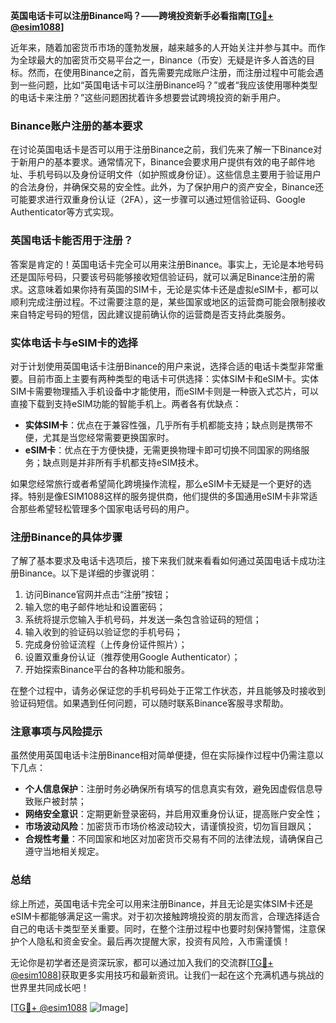 **英国电话卡可以注册Binance吗？——跨境投资新手必看指南[[TG💪+ @esim1088](https://t.me/s/esim1088)]**

近年来，随着加密货币市场的蓬勃发展，越来越多的人开始关注并参与其中。而作为全球最大的加密货币交易平台之一，Binance（币安）无疑是许多人首选的目标。然而，在使用Binance之前，首先需要完成账户注册，而注册过程中可能会遇到一些问题，比如“英国电话卡可以注册Binance吗？”或者“我应该使用哪种类型的电话卡来注册？”这些问题困扰着许多想要尝试跨境投资的新手用户。

### Binance账户注册的基本要求

在讨论英国电话卡是否可以用于注册Binance之前，我们先来了解一下Binance对于新用户的基本要求。通常情况下，Binance会要求用户提供有效的电子邮件地址、手机号码以及身份证明文件（如护照或身份证）。这些信息主要用于验证用户的合法身份，并确保交易的安全性。此外，为了保护用户的资产安全，Binance还可能要求进行双重身份认证（2FA），这一步骤可以通过短信验证码、Google Authenticator等方式实现。

### 英国电话卡能否用于注册？

答案是肯定的！英国电话卡完全可以用来注册Binance。事实上，无论是本地号码还是国际号码，只要该号码能够接收短信验证码，就可以满足Binance注册的需求。这意味着如果你持有英国的SIM卡，无论是实体卡还是虚拟eSIM卡，都可以顺利完成注册过程。不过需要注意的是，某些国家或地区的运营商可能会限制接收来自特定号码的短信，因此建议提前确认你的运营商是否支持此类服务。

### 实体电话卡与eSIM卡的选择

对于计划使用英国电话卡注册Binance的用户来说，选择合适的电话卡类型非常重要。目前市面上主要有两种类型的电话卡可供选择：实体SIM卡和eSIM卡。实体SIM卡需要物理插入手机设备中才能使用，而eSIM卡则是一种嵌入式芯片，可以直接下载到支持eSIM功能的智能手机上。两者各有优缺点：

- **实体SIM卡**：优点在于兼容性强，几乎所有手机都能支持；缺点则是携带不便，尤其是当您经常需要更换国家时。
- **eSIM卡**：优点在于方便快捷，无需更换物理卡即可切换不同国家的网络服务；缺点则是并非所有手机都支持eSIM技术。

如果您经常旅行或者希望简化跨境操作流程，那么eSIM卡无疑是一个更好的选择。特别是像ESIM1088这样的服务提供商，他们提供的多国通用eSIM卡非常适合那些希望轻松管理多个国家电话号码的用户。

### 注册Binance的具体步骤

了解了基本要求及电话卡选项后，接下来我们就来看看如何通过英国电话卡成功注册Binance。以下是详细的步骤说明：

1. 访问Binance官网并点击“注册”按钮；
2. 输入您的电子邮件地址和设置密码；
3. 系统将提示您输入手机号码，并发送一条包含验证码的短信；
4. 输入收到的验证码以验证您的手机号码；
5. 完成身份验证流程（上传身份证件照片）；
6. 设置双重身份认证（推荐使用Google Authenticator）；
7. 开始探索Binance平台的各种功能和服务。

在整个过程中，请务必保证您的手机号码处于正常工作状态，并且能够及时接收到验证码短信。如果遇到任何问题，可以随时联系Binance客服寻求帮助。

### 注意事项与风险提示

虽然使用英国电话卡注册Binance相对简单便捷，但在实际操作过程中仍需注意以下几点：

- **个人信息保护**：注册时务必确保所有填写的信息真实有效，避免因虚假信息导致账户被封禁；
- **网络安全意识**：定期更新登录密码，并启用双重身份认证，提高账户安全性；
- **市场波动风险**：加密货币市场价格波动较大，请谨慎投资，切勿盲目跟风；
- **合规性考量**：不同国家和地区对加密货币交易有不同的法律法规，请确保自己遵守当地相关规定。

### 总结

综上所述，英国电话卡完全可以用来注册Binance，并且无论是实体SIM卡还是eSIM卡都能够满足这一需求。对于初次接触跨境投资的朋友而言，合理选择适合自己的电话卡类型至关重要。同时，在整个注册过程中也要时刻保持警惕，注意保护个人隐私和资金安全。最后再次提醒大家，投资有风险，入市需谨慎！

无论你是初学者还是资深玩家，都可以通过加入我们的交流群[[TG💪+ @esim1088](https://t.me/s/esim1088)]获取更多实用技巧和最新资讯。让我们一起在这个充满机遇与挑战的世界里共同成长吧！

[[TG💪+ @esim1088](https://t.me/s/esim1088) ![Image](https://i.postimg.cc/4NQfJmqS/Snipaste-2025-05-13-00-14-12.png)]